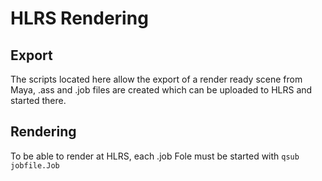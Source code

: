 # HLRS Rendering
## Export
The scripts located here allow the export of a render ready scene from Maya, .ass and .job files are created which can be uploaded to HLRS and started there.
## Rendering
To be able to render at HLRS, each .job Fole must be started with 
````qsub jobfile.Job````
